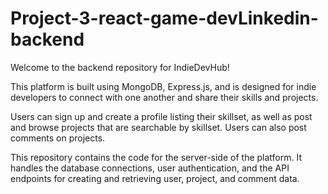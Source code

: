 # Project-3-react-game-devLinkedin-backend
Welcome to the backend repository for IndieDevHub!

This platform is built using MongoDB, Express.js, and is designed for indie developers to connect with one another and share their skills and projects.

Users can sign up and create a profile listing their skillset, as well as post and browse projects that are searchable by skillset.
Users can also post comments on projects.

This repository contains the code for the server-side of the platform. It handles the database connections, user authentication, and the API endpoints for creating and retrieving user, project, and comment data.

